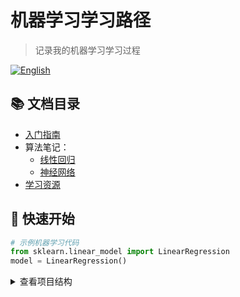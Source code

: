 # 机器学习学习路径

> 记录我的机器学习学习过程

[![English](https://img.shields.io/badge/Docs-English-blue)](README.md)

## 📚 文档目录
- [入门指南](docs/zh-CN/getting-started.md)
- 算法笔记：
  - [线性回归](docs/zh-CN/algorithms/linear-regression.md)
  - [神经网络](docs/zh-CN/algorithms/neural-networks.md)
- [学习资源](docs/zh-CN/resources.md)

## 🚀 快速开始
```python
# 示例机器学习代码
from sklearn.linear_model import LinearRegression
model = LinearRegression()
 ```
<details> <summary>查看项目结构</summary>
text
# 此处显示目录树结构
</details>
